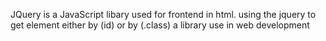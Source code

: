 JQuery is a JavaScript libary used for frontend in html.
using the jquery to get element either by (id) or by (.class)
a library use in web development
